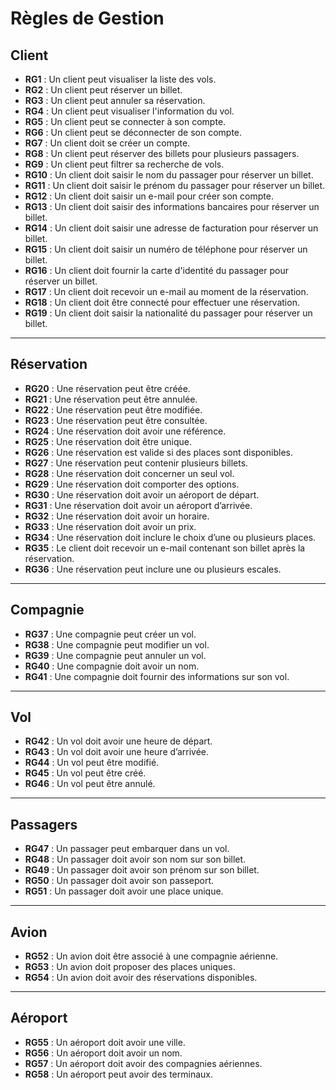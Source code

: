 # Règles de Gestion

## Client

- **RG1** : Un client peut visualiser la liste des vols.
- **RG2** : Un client peut réserver un billet.
- **RG3** : Un client peut annuler sa réservation.
- **RG4** : Un client peut visualiser l'information du vol.
- **RG5** : Un client peut se connecter à son compte.
- **RG6** : Un client peut se déconnecter de son compte.
- **RG7** : Un client doit se créer un compte.
- **RG8** : Un client peut réserver des billets pour plusieurs passagers.
- **RG9** : Un client peut filtrer sa recherche de vols.
- **RG10** : Un client doit saisir le nom du passager pour réserver un billet.
- **RG11** : Un client doit saisir le prénom du passager pour réserver un billet.
- **RG12** : Un client doit saisir un e-mail pour créer son compte.
- **RG13** : Un client doit saisir des informations bancaires pour réserver un billet.
- **RG14** : Un client doit saisir une adresse de facturation pour réserver un billet.
- **RG15** : Un client doit saisir un numéro de téléphone pour réserver un billet.
- **RG16** : Un client doit fournir la carte d'identité du passager pour réserver un billet.
- **RG17** : Un client doit recevoir un e-mail au moment de la réservation.
- **RG18** : Un client doit être connecté pour effectuer une réservation.
- **RG19** : Un client doit saisir la nationalité du passager pour réserver un billet.

---

## Réservation

- **RG20** : Une réservation peut être créée.
- **RG21** : Une réservation peut être annulée.
- **RG22** : Une réservation peut être modifiée.
- **RG23** : Une réservation peut être consultée.
- **RG24** : Une réservation doit avoir une référence.
- **RG25** : Une réservation doit être unique.
- **RG26** : Une réservation est valide si des places sont disponibles.
- **RG27** : Une réservation peut contenir plusieurs billets.
- **RG28** : Une réservation doit concerner un seul vol.
- **RG29** : Une réservation doit comporter des options.
- **RG30** : Une réservation doit avoir un aéroport de départ.
- **RG31** : Une réservation doit avoir un aéroport d’arrivée.
- **RG32** : Une réservation doit avoir un horaire.
- **RG33** : Une réservation doit avoir un prix.
- **RG34** : Une réservation doit inclure le choix d’une ou plusieurs places.
- **RG35** : Le client doit recevoir un e-mail contenant son billet après la réservation.
- **RG36** : Une réservation peut inclure une ou plusieurs escales.

---

## Compagnie

- **RG37** : Une compagnie peut créer un vol.
- **RG38** : Une compagnie peut modifier un vol.
- **RG39** : Une compagnie peut annuler un vol.
- **RG40** : Une compagnie doit avoir un nom.
- **RG41** : Une compagnie doit fournir des informations sur son vol.

---

## Vol

- **RG42** : Un vol doit avoir une heure de départ.
- **RG43** : Un vol doit avoir une heure d’arrivée.
- **RG44** : Un vol peut être modifié.
- **RG45** : Un vol peut être créé.
- **RG46** : Un vol peut être annulé.

---

## Passagers

- **RG47** : Un passager peut embarquer dans un vol.
- **RG48** : Un passager doit avoir son nom sur son billet.
- **RG49** : Un passager doit avoir son prénom sur son billet.
- **RG50** : Un passager doit avoir son passeport.
- **RG51** : Un passager doit avoir une place unique.

---

## Avion

- **RG52** : Un avion doit être associé à une compagnie aérienne.
- **RG53** : Un avion doit proposer des places uniques.
- **RG54** : Un avion doit avoir des réservations disponibles.

---

## Aéroport

- **RG55** : Un aéroport doit avoir une ville.
- **RG56** : Un aéroport doit avoir un nom.
- **RG57** : Un aéroport doit avoir des compagnies aériennes.
- **RG58** : Un aéroport peut avoir des terminaux.
